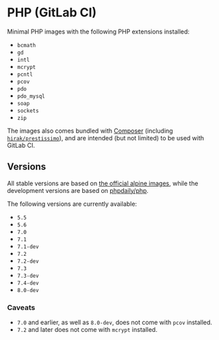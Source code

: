 # PHP (GitLab CI)

Minimal PHP images with the following PHP extensions installed:

- `bcmath`
- `gd`
- `intl`
- `mcrypt`
- `pcntl`
- `pcov`
- `pdo`
- `pdo_mysql`
- `soap`
- `sockets`
- `zip`

The images also comes bundled with [Composer](https://getcomposer.org/) (including [`hirak/prestissimo`](https://github.com/hirak/prestissimo)), and are intended (but not limited) to be used with GitLab CI.

## Versions

All stable versions are based on [the official alpine images](https://hub.docker.com/_/php/), while the development versions are based on [phpdaily/php](https://hub.docker.com/r/phpdaily/php).

The following versions are currently available:

- `5.5`
- `5.6`
- `7.0`
- `7.1`
- `7.1-dev`
- `7.2`
- `7.2-dev`
- `7.3`
- `7.3-dev`
- `7.4-dev`
- `8.0-dev`

### Caveats

- `7.0` and earlier, as well as `8.0-dev`, does not come with `pcov` installed.
- `7.2` and later does not come with `mcrypt` installed.
